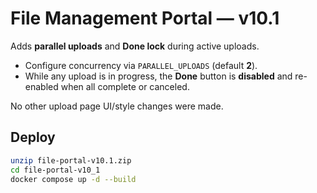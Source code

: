 # File Management Portal — v10.1

Adds **parallel uploads** and **Done lock** during active uploads.
- Configure concurrency via `PARALLEL_UPLOADS` (default **2**).
- While any upload is in progress, the **Done** button is **disabled** and re-enabled when all complete or canceled.

No other upload page UI/style changes were made.

## Deploy
```bash
unzip file-portal-v10.1.zip
cd file-portal-v10_1
docker compose up -d --build
```
